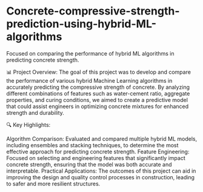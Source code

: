 # Concrete-compressive-strength-prediction-using-hybrid-ML-algorithms
Focused on comparing the performance of hybrid ML algorithms in predicting concrete strength.

📊 Project Overview:
The goal of this project was to develop and compare the performance of various hybrid Machine Learning algorithms in accurately predicting the compressive strength of concrete. By analyzing different combinations of features such as water-cement ratio, aggregate properties, and curing conditions, we aimed to create a predictive model that could assist engineers in optimizing concrete mixtures for enhanced strength and durability.

🔍 Key Highlights:

Algorithm Comparison: Evaluated and compared multiple hybrid ML models, including ensembles and stacking techniques, to determine the most effective approach for predicting concrete strength.
Feature Engineering: Focused on selecting and engineering features that significantly impact concrete strength, ensuring that the model was both accurate and interpretable.
Practical Applications: The outcomes of this project can aid in improving the design and quality control processes in construction, leading to safer and more resilient structures.
